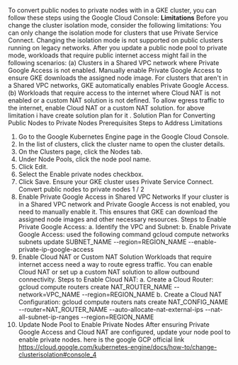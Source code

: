 
To convert public nodes to private nodes with in a GKE cluster, you can follow these steps
using the Google Cloud Console:
**Limitations**
Before you change the cluster isolation mode, consider the following limitations:
You can only change the isolation mode for clusters that use Private Service Connect.
Changing the isolation mode is not supported on public clusters running on legacy
networks.
After you update a public node pool to private mode, workloads that require public internet
access might fail in the following scenarios:
(a) Clusters in a Shared VPC network where Private Google Access is not enabled.
Manually enable Private Google Access to ensure GKE downloads the assigned node
image. For clusters that aren't in a Shared VPC networks, GKE automatically enables
Private Google Access.
(b) Workloads that require access to the internet where Cloud NAT is not enabled or a
custom NAT solution is not defined. To allow egress traffic to the internet, enable Cloud NAT
or a custom NAT solution.
for above limitation i have create solution plan for it .
Solution Plan for Converting Public Nodes to Private Nodes
Prerequisites
Steps to Address Limitations
1. Go to the Google Kubernetes Engine page in the Google Cloud Console.
2. In the list of clusters, click the cluster name to open the cluster details.
3. On the Clusters page, click the Nodes tab.
4. Under Node Pools, click the node pool name.
5. Click Edit.
6. Select the Enable private nodes checkbox.
7. Click Save.
Ensure your GKE cluster uses Private Service Connect.
Convert public nodes to private nodes
1 / 2
1. Enable Private Google Access in Shared VPC Networks
If your cluster is in a Shared VPC network and Private Google Access is not enabled, you
need to manually enable it. This ensures that GKE can download the assigned node images
and other necessary resources.
Steps to Enable Private Google Access:
a. Identify the VPC and Subnet:
b. Enable Private Google Access:
used the following command
gcloud compute networks subnets update SUBNET_NAME
--region=REGION_NAME
--enable-private-ip-google-access
2. Enable Cloud NAT or Custom NAT Solution
Workloads that require internet access need a way to route egress traffic. You can enable
Cloud NAT or set up a custom NAT solution to allow outbound connectivity.
Steps to Enable Cloud NAT:
a. Create a Cloud Router:
gcloud compute routers create NAT_ROUTER_NAME
--network=VPC_NAME
--region=REGION_NAME
b. Create a Cloud NAT Configuration:
gcloud compute routers nats create NAT_CONFIG_NAME
--router=NAT_ROUTER_NAME
--auto-allocate-nat-external-ips
--nat-all-subnet-ip-ranges
--region=REGION_NAME
3. Update Node Pool to Enable Private Nodes
After ensuring Private Google Access and Cloud NAT are configured, update your node pool
to enable private nodes.
here is the google GCP official link
https://cloud.google.com/kubernetes-engine/docs/how-to/change-clusterisolation#console_4